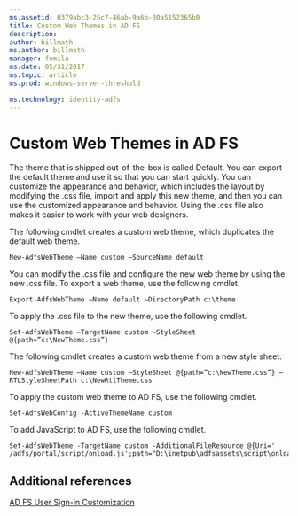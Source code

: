 ```yaml
---
ms.assetid: 0379abc3-25c7-46ab-9a6b-80a5152365b0
title: Custom Web Themes in AD FS
description:
author: billmath
ms.author: billmath
manager: femila
ms.date: 05/31/2017
ms.topic: article
ms.prod: windows-server-threshold

ms.technology: identity-adfs
---
```


# Custom Web Themes in AD FS 

The theme that is shipped out\-of\-the\-box is called Default. You can export the default theme and use it so that you can start quickly. You can customize the appearance and behavior, which includes the layout by modifying the .css file, import and apply this new theme, and then you can use the customized appearance and behavior. Using the .css file also makes it easier to work with your web designers.  
  
The following cmdlet creates a custom web theme, which duplicates the default web theme.  
  
  
`New-AdfsWebTheme –Name custom –SourceName default ` 

  
You can modify the .css file and configure the new web theme by using the new .css file. To export a web theme, use the following cmdlet.  
  

    Export-AdfsWebTheme –Name default –DirectoryPath c:\theme  

  
To apply the .css file to the new theme, use the following cmdlet.  
  

    Set-AdfsWebTheme –TargetName custom –StyleSheet @{path=”c:\NewTheme.css”}  
  
  
The following cmdlet creates a custom web theme from a new style sheet.  
  
  
`New-AdfsWebTheme –Name custom –StyleSheet @{path=”c:\NewTheme.css”} –RTLStyleSheetPath c:\NewRtlTheme.css ` 
  
  
  
To apply the custom web theme to AD FS, use the following cmdlet.  
  

`Set-AdfsWebConfig -ActiveThemeName custom`  

  
To add JavaScript to AD FS, use the following cmdlet.  
  
 
    Set-AdfsWebTheme -TargetName custom -AdditionalFileResource @{Uri=' /adfs/portal/script/onload.js';path="D:\inetpub\adfsassets\script\onload.js"}  


## Additional references 
[AD FS User Sign-in Customization](AD-FS-user-sign-in-customization.md)  
